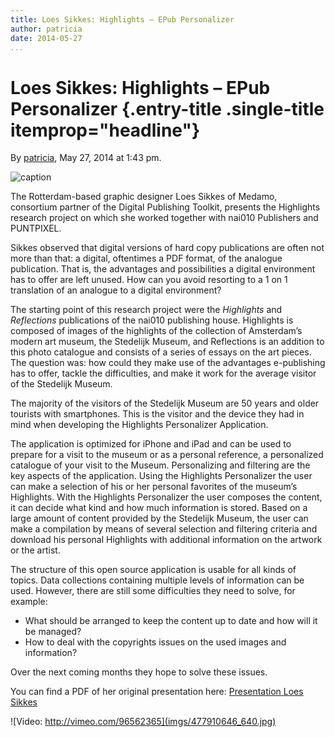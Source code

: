 ```yaml
---
title: Loes Sikkes: Highlights – EPub Personalizer
author: patricia
date: 2014-05-27
...
```


# Loes Sikkes: Highlights – EPub Personalizer {.entry-title .single-title itemprop="headline"}

By [patricia](http://networkcultures.org/digitalpublishing/author/murtaugh/ "Posts by patricia"),
May 27, 2014 at 1:43 pm.

![caption](imgs/loes.jpg)

The Rotterdam-based graphic designer Loes Sikkes of Medamo, consortium
partner of the Digital Publishing Toolkit, presents the Highlights
research project on which she worked together with nai010 Publishers and
PUNTPIXEL.

Sikkes observed that digital versions of hard copy publications are
often not more than that: a digital, oftentimes a PDF format, of the
analogue publication. That is, the advantages and possibilities a
digital environment has to offer are left unused. How can you avoid
resorting to a 1 on 1 translation of an analogue to a digital
environment?



The starting point of this research project were the *Highlights* and
*Reflections* publications of the nai010 publishing house. Highlights is
composed of images of the highlights of the collection of Amsterdam’s
modern art museum, the Stedelijk Museum, and Reflections is an addition
to this photo catalogue and consists of a series of essays on the art
pieces. The question was: how could they make use of the advantages
e-publishing has to offer, tackle the difficulties, and make it work for
the average visitor of the Stedelijk Museum.

The majority of the visitors of the Stedelijk Museum are 50 years and
older tourists with smartphones. This is the visitor and the device they
had in mind when developing the Highlights Personalizer Application.

The application is optimized for iPhone and iPad and can be used to
prepare for a visit to the museum or as a personal reference, a
personalized catalogue of your visit to the Museum. Personalizing and
filtering are the key aspects of the application. Using the Highlights
Personalizer the user can make a selection of his or her personal
favorites of the museum’s Highlights. With the Highlights Personalizer
the user composes the content, it can decide what kind and how much
information is stored. Based on a large amount of content provided by
the Stedelijk Museum, the user can make a compilation by means of
several selection and filtering criteria and download his personal
Highlights with additional information on the artwork or the artist.

The structure of this open source application is usable for all kinds of
topics. Data collections containing multiple levels of information can
be used. However, there are still some difficulties they need to solve,
for example:

-   What should be arranged to keep the content up to date and how will
    it be managed?
-   How to deal with the copyrights issues on the used images and
    information?

Over the next coming months they hope to solve these issues.

You can find a PDF of her original presentation here: [Presentation Loes
Sikkes](http://networkcultures.org/digitalpublishing/wp-content/uploads/sites/26/2014/06/S3_04_LoesSikkes.pdf)

![Video: http://vimeo.com/96562365](imgs/477910646_640.jpg)
